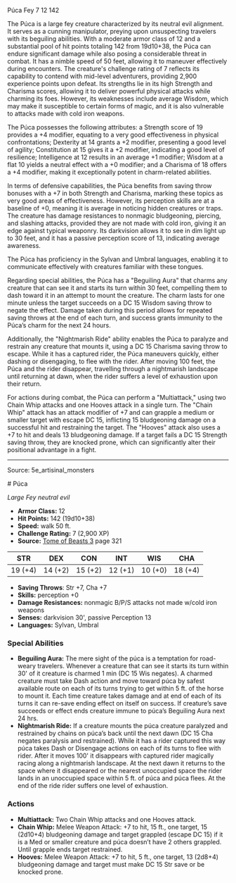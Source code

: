 <MonsterName/>Púca</MonsterName>
<CreatureType/>Fey</CreatureType>
<CR/>7</CR>
<AC/>12</AC>
<HP/>142</HP>
<summary>The Púca is a large fey creature characterized by its neutral evil alignment. It serves as a cunning manipulator, preying upon unsuspecting travelers with its beguiling abilities. With a moderate armor class of 12 and a substantial pool of hit points totaling 142 from 19d10+38, the Púca can endure significant damage while also posing a considerable threat in combat. It has a nimble speed of 50 feet, allowing it to maneuver effectively during encounters. The creature's challenge rating of 7 reflects its capability to contend with mid-level adventurers, providing 2,900 experience points upon defeat. Its strengths lie in its high Strength and Charisma scores, allowing it to deliver powerful physical attacks while charming its foes. However, its weaknesses include average Wisdom, which may make it susceptible to certain forms of magic, and it is also vulnerable to attacks made with cold iron weapons.</summary>

<detail>

The Púca possesses the following attributes: a Strength score of 19 provides a +4 modifier, equating to a very good effectiveness in physical confrontations; Dexterity at 14 grants a +2 modifier, presenting a good level of agility; Constitution at 15 gives it a +2 modifier, indicating a good level of resilience; Intelligence at 12 results in an average +1 modifier; Wisdom at a flat 10 yields a neutral effect with a +0 modifier; and a Charisma of 18 offers a +4 modifier, making it exceptionally potent in charm-related abilities.

In terms of defensive capabilities, the Púca benefits from saving throw bonuses with a +7 in both Strength and Charisma, marking these topics as very good areas of effectiveness. However, its perception skills are at a baseline of +0, meaning it is average in noticing hidden creatures or traps. The creature has damage resistances to nonmagic bludgeoning, piercing, and slashing attacks, provided they are not made with cold iron, giving it an edge against typical weaponry. Its darkvision allows it to see in dim light up to 30 feet, and it has a passive perception score of 13, indicating average awareness.

The Púca has proficiency in the Sylvan and Umbral languages, enabling it to communicate effectively with creatures familiar with these tongues.

Regarding special abilities, the Púca has a "Beguiling Aura" that charms any creature that can see it and starts its turn within 30 feet, compelling them to dash toward it in an attempt to mount the creature. The charm lasts for one minute unless the target succeeds on a DC 15 Wisdom saving throw to negate the effect. Damage taken during this period allows for repeated saving throws at the end of each turn, and success grants immunity to the Púca’s charm for the next 24 hours.

Additionally, the "Nightmarish Ride" ability enables the Púca to paralyze and restrain any creature that mounts it, using a DC 15 Charisma saving throw to escape. While it has a captured rider, the Púca maneuvers quickly, either dashing or disengaging, to flee with the rider. After moving 100 feet, the Púca and the rider disappear, travelling through a nightmarish landscape until returning at dawn, when the rider suffers a level of exhaustion upon their return.

For actions during combat, the Púca can perform a "Multiattack," using two Chain Whip attacks and one Hooves attack in a single turn. The "Chain Whip" attack has an attack modifier of +7 and can grapple a medium or smaller target with escape DC 15, inflicting 15 bludgeoning damage on a successful hit and restraining the target. The "Hooves" attack also uses a +7 to hit and deals 13 bludgeoning damage. If a target fails a DC 15 Strength saving throw, they are knocked prone, which can significantly alter their positional advantage in a fight.</detail>



---

Source: 5e_artisinal_monsters

<statblock>
# Púca

*Large* *Fey* *neutral evil*

- **Armor Class:** 12
- **Hit Points:** 142 (19d10+38)
- **Speed:** walk 50 ft.
- **Challenge Rating:** 7 (2,900 XP)
- **Source:** [Tome of Beasts 3](https://koboldpress.com/kpstore/product/tome-of-beasts-3-for-5th-edition/) page 321

| STR | DEX | CON | INT | WIS | CHA |
| --- | --- | --- | --- | --- | --- |
| 19 (+4) | 14 (+2) | 15 (+2) | 12 (+1) | 10 (+0) | 18 (+4) |

- **Saving Throws**: Str +7, Cha +7
- **Skills:** perception +0
- **Damage Resistances:** nonmagic B/P/S attacks not made w/cold iron weapons
- **Senses:** darkvision 30', passive Perception 13
- **Languages:** Sylvan, Umbral

### Special Abilities

- **Beguiling Aura:** The mere sight of the púca is a temptation for road-weary travelers. Whenever a creature that can see it starts its turn within 30' of it creature is charmed 1 min (DC 15 Wis negates). A charmed creature must take Dash action and move toward púca by safest available route on each of its turns trying to get within 5 ft. of the horse to mount it. Each time creature takes damage and at end of each of its turns it can re-save ending effect on itself on success. If creature’s save succeeds or effect ends creature immune to púca’s Beguiling Aura next 24 hrs.
- **Nightmarish Ride:** If a creature mounts the púca creature paralyzed and restrained by chains on púca’s back until the next dawn (DC 15 Cha negates paralysis and restrained). While it has a rider captured this way púca takes Dash or Disengage actions on each of its turns to flee with rider. After it moves 100' it disappears with captured rider magically racing along a nightmarish landscape. At the next dawn it returns to the space where it disappeared or the nearest unoccupied space the rider lands in an unoccupied space within 5 ft. of púca and púca flees. At the end of the ride rider suffers one level of exhaustion.

### Actions

- **Multiattack:** Two Chain Whip attacks and one Hooves attack.
- **Chain Whip:** Melee Weapon Attack: +7 to hit, 15 ft., one target, 15 (2d10+4) bludgeoning damage and target grappled (escape DC 15) if it is a Med or smaller creature and púca doesn’t have 2 others grappled. Until grapple ends target restrained.
- **Hooves:** Melee Weapon Attack: +7 to hit, 5 ft., one target, 13 (2d8+4) bludgeoning damage and target must make DC 15 Str save or be knocked prone.


</statblock>


